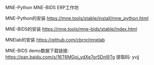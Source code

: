 MNE-Python MNE-BIDS ERP工作坊

MNE-Python的安装 https://mne.tools/stable/install/mne_python.html

MNE-BIDS的安装 https://mne.tools/mne-bids/stable/index.html

MNElab的安装 https://github.com/cbrnr/mnelab

MNE-BIDS demo数据下载链接: https://pan.baidu.com/s/16T6MGoi_ydXe7or5Dnl9Tg 提取码: yvjj 
